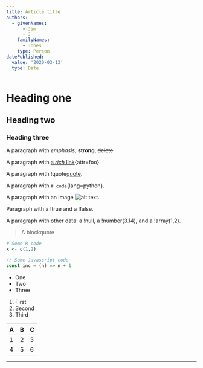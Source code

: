 ```yaml
---
title: Article title
authors:
  - givenNames:
      - Jim
      - J
    familyNames:
      - Jones
    type: Person
datePublished:
  value: '2020-03-13'
  type: Date
---
```


# Heading one

## Heading two

### Heading three

A paragraph with _emphasis_, **strong**, ~~delete~~.

A paragraph with [a _rich_ link](https://example.org){attr=foo}.

A paragraph with !quote[quote](https://example.org).

A paragraph with `# code`{lang=python}.

A paragraph with an image ![alt text](https://via.placeholder.com/10 "title").

Paragraph with a !true and a !false.

A paragraph with other data: a !null, a !number(3.14), and a !array(1,2).

> A blockquote

```r
# Some R code
x <- c(1,2)
```

```js
// Some Javascript code
const inc = (n) => n + 1
```

-   One
-   Two
-   Three

1.  First
2.  Second
3.  Third

| A | B | C |
| - | - | - |
| 1 | 2 | 3 |
| 4 | 5 | 6 |

* * *
